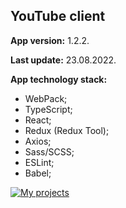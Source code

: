 ## YouTube client

**App version:** 1.2.2.

**Last update:** 23.08.2022.

**App technology stack:**

- WebPack;
- TypeScript;
- React;
- Redux (Redux Tool);
- Axios;
- Sass/SCSS;
- ESLint;
- Babel;

[![My projects](https://img.shields.io/badge/DEPLOY-black?style=flat&logo=github&logoColor=black&labelColor=F3F3F3)](https://hauzinski.github.io/My-projects/YouTube-client-react/)